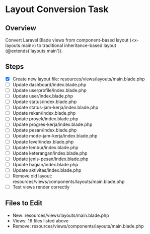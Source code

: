 # Layout Conversion Task

## Overview
Convert Laravel Blade views from component-based layout (<x-layouts.main>) to traditional inheritance-based layout (@extends('layouts.main')).

## Steps
- [x] Create new layout file: resources/views/layouts/main.blade.php
- [ ] Update dashboard/index.blade.php
- [ ] Update userprofile/index.blade.php
- [ ] Update user/index.blade.php
- [ ] Update status/index.blade.php
- [ ] Update status-jam-kerja/index.blade.php
- [ ] Update rekan/index.blade.php
- [ ] Update proyek/index.blade.php
- [ ] Update progres-kerja/index.blade.php
- [ ] Update pesan/index.blade.php
- [ ] Update mode-jam-kerja/index.blade.php
- [ ] Update level/index.blade.php
- [ ] Update lembur/index.blade.php
- [ ] Update keterangan/index.blade.php
- [ ] Update jenis-pesan/index.blade.php
- [ ] Update bagian/index.blade.php
- [ ] Update aktivitas/index.blade.php
- [ ] Remove old layout: resources/views/components/layouts/main.blade.php
- [ ] Test views render correctly

## Files to Edit
- New: resources/views/layouts/main.blade.php
- Views: 16 files listed above
- Remove: resources/views/components/layouts/main.blade.php
